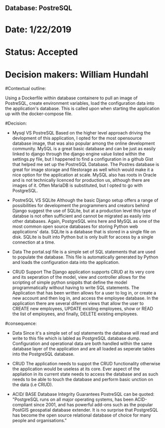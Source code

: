## Database: PostreSQL
# Date: 1/22/2019

# Status: Accepted
# Decision makers: William Hundahl 

#Contextual outline:

Using a Dockerfile within database containere to pull an image of PostreSQL, create environment variables, load the configuration data into the application's database. This is called upon when starting the application up with the docker-compose file. 

#Decision:

- Mysql VS PostreSQL
Based on the higher level approach driving the devlopment of this application, I opted for the most opensource database image, that was also popular among the online development community. MySQL is a great basic database and can be just as easily linked to django through the django engine value listed within the settings.py file, but I happened to find a configuration in a github Gist that helped me set up the PostreSQL Database. The Postres database is great for image storage and filestorage as well which would make it a nice option for the application at scale. MySQL also has roots in Oracle and is not technically licenced for production us, although there are images of it. Often MariaDB is substituted, but I opted to go with PostgreSQL. 

- PostreSQL VS SQLite 
Although the basic Django setup offers a range of possibilities for development the programmers and creators behind Django suggest the use of SQLite, but at a production level this type of databse is not often sufficient and cannot be migrated as easily into other databases. Again, PostgreSQL wins here and MySQL as one of the most common open source databases for storing Python web applications' data. SQLite is a database that is stored in a single file on disk. SQLite is built into Python but is only built for access by a single connection at a time.


- Data
The portal.sql file is a simple set of SQL statements that are used to populate the database.
This file is automatically generated by Python and loads the configuration data into the application. 

- CRUD Support
The Django application supports CRUD at its very core and its seperation of the model, view and controller allows for the scripting of simple python snippits that define the model programmatically without having to write SQL statements. The Application that has been written allows for a user to log in, or create a new account and then log in, and access the employee database. In the application there are several diferent views that allow the user to CREATE new employees, UPDATE existing employees, show or READ the list of employees, and finally, DELETE existing employees. 

#consequence:

- Data
Since it's a simple set of sql statements the database will read and write to this file which is labled as PostgreSQL database dump. Configuration and operational data are both handled within the same database layer of the application and are all loaded as seperate tables into the PostgreSQL database. 

- CRUD 
The application needs to suppot the CRUD functionality otherwise the application would be useless at its core. Ever aspect of the appliation in its current state needs to access the database and as such needs to be able to touch the database and perform basic unction on the data (i.e CRUD).

- ACID/ BASE Database Integrity Guarantees 
PostreSQL can be quoted: "PostgreSQL runs on all major operating systems, has been ACID-compliant since 2001, and has powerful add-ons such as the popular PostGIS geospatial database extender. It is no surprise that PostgreSQL has become the open source relational database of choice for many people and organisations."